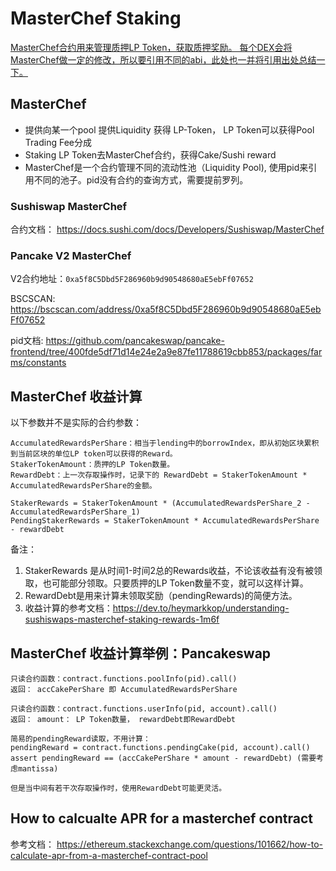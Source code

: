 # MasterChef Staking 

[MasterChef合约用来管理质押LP Token，获取质押奖励。
每个DEX会将MasterChef做一定的修改，所以要引用不同的abi，此处也一并将引用出处总结一下。
]()
## MasterChef
- 提供向某一个pool 提供Liquidity 获得 LP-Token， LP Token可以获得Pool Trading Fee分成 
- Staking LP Token去MasterChef合约，获得Cake/Sushi reward
- MasterChef是一个合约管理不同的流动性池（Liquidity Pool), 使用pid来引用不同的池子。pid没有合约的查询方式，需要提前罗列。

### Sushiswap MasterChef
合约文档： https://docs.sushi.com/docs/Developers/Sushiswap/MasterChef

### Pancake V2 MasterChef
V2合约地址：`0xa5f8C5Dbd5F286960b9d90548680aE5ebFf07652`

BSCSCAN: https://bscscan.com/address/0xa5f8C5Dbd5F286960b9d90548680aE5ebFf07652

pid文档: https://github.com/pancakeswap/pancake-frontend/tree/400fde5df71d14e24e2a9e87fe11788619cbb853/packages/farms/constants

## MasterChef 收益计算

以下参数并不是实际的合约参数：

    AccumulatedRewardsPerShare：相当于lending中的borrowIndex，即从初始区块累积到当前区块的单位LP token可以获得的Reward。
    StakerTokenAmount：质押的LP Token数量。
    RewardDebt：上一次存取操作时，记录下的 RewardDebt = StakerTokenAmount * AccumulatedRewardsPerShare的金额。

    StakerRewards = StakerTokenAmount * (AccumulatedRewardsPerShare_2 - AccumulatedRewardsPerShare_1)
    PendingStakerRewards = StakerTokenAmount * AccumulatedRewardsPerShare - rewardDebt

备注：
1. StakerRewards 是从时间1-时间2总的Rewards收益，不论该收益有没有被领取，也可能部分领取。只要质押的LP Token数量不变，就可以这样计算。
2. RewardDebt是用来计算未领取奖励（pendingRewards)的简便方法。
3. 收益计算的参考文档：https://dev.to/heymarkkop/understanding-sushiswaps-masterchef-staking-rewards-1m6f

## MasterChef 收益计算举例：Pancakeswap

    只读合约函数：contract.functions.poolInfo(pid).call()
    返回： accCakePerShare 即 AccumulatedRewardsPerShare
    
    只读合约函数：contract.functions.userInfo(pid, account).call()
    返回： amount： LP Token数量， rewardDebt即RewardDebt

    简易的pendingReward读取，不用计算：
    pendingReward = contract.functions.pendingCake(pid, account).call()
    assert pendingReward == (accCakePerShare * amount - rewardDebt) (需要考虑mantissa)
    
    但是当中间有若干次存取操作时，使用RewardDebt可能更灵活。


## How to calcualte APR for a masterchef contract

参考文档： https://ethereum.stackexchange.com/questions/101662/how-to-calculate-apr-from-a-masterchef-contract-pool


